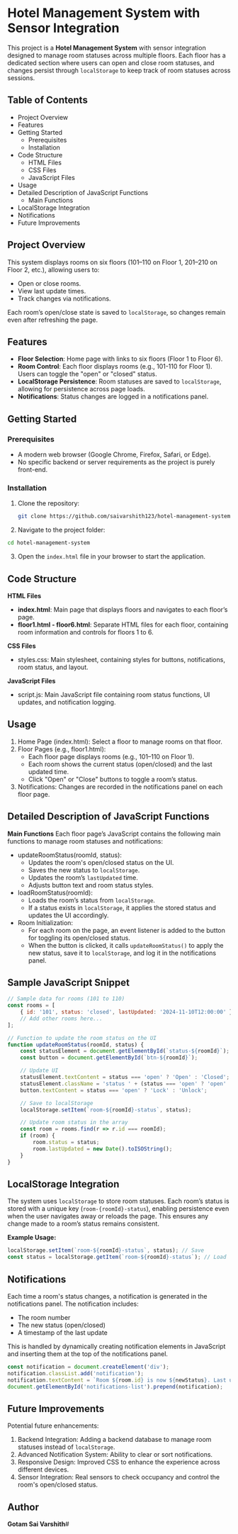 # Hotel Management System with Sensor Integration

This project is a **Hotel Management System** with sensor integration designed to manage room statuses across multiple floors. Each floor has a dedicated section where users can open and close room statuses, and changes persist through `localStorage` to keep track of room statuses across sessions.

## Table of Contents
- Project Overview
- Features
- Getting Started
  - Prerequisites
  - Installation
- Code Structure
  - HTML Files
  - CSS Files
  - JavaScript Files
- Usage
- Detailed Description of JavaScript Functions
  - Main Functions
- LocalStorage Integration
- Notifications
- Future Improvements

## Project Overview

This system displays rooms on six floors (101–110 on Floor 1, 201–210 on Floor 2, etc.), allowing users to:
- Open or close rooms.
- View last update times.
- Track changes via notifications.

Each room’s open/close state is saved to `localStorage`, so changes remain even after refreshing the page.

## Features

- **Floor Selection**: Home page with links to six floors (Floor 1 to Floor 6).
- **Room Control**: Each floor displays rooms (e.g., 101-110 for Floor 1). Users can toggle the "open" or "closed" status.
- **LocalStorage Persistence**: Room statuses are saved to `localStorage`, allowing for persistence across page loads.
- **Notifications**: Status changes are logged in a notifications panel.

## Getting Started

### Prerequisites

- A modern web browser (Google Chrome, Firefox, Safari, or Edge).
- No specific backend or server requirements as the project is purely front-end.

### Installation

1. Clone the repository:
   ```bash
   git clone https://github.com/saivarshith123/hotel-management-system.git
   ```
2. Navigate to the project folder:
  ```bash
  cd hotel-management-system
  ```
3. Open the `index.html` file in your browser to start the application.

## Code Structure 

**HTML Files**
- **index.html**: Main page that displays floors and navigates to each floor’s page.
- **floor1.html - floor6.html**: Separate HTML files for each floor, containing room information and controls for floors 1 to 6.

**CSS Files**
- styles.css: Main stylesheet, containing styles for buttons, notifications, room status, and layout.

**JavaScript Files**
- script.js: Main JavaScript file containing room status functions, UI updates, and notification logging.

## Usage
1. Home Page (index.html): Select a floor to manage rooms on that floor.
2. Floor Pages (e.g., floor1.html):
    - Each floor page displays rooms (e.g., 101–110 on Floor 1).
    - Each room shows the current status (open/closed) and the last updated time.
    - Click "Open" or "Close" buttons to toggle a room’s status.
3. Notifications: Changes are recorded in the notifications panel on each floor page.

## Detailed Description of JavaScript Functions

**Main Functions**
Each floor page’s JavaScript contains the following main functions to manage room statuses and notifications:
- updateRoomStatus(roomId, status):
    - Updates the room's open/closed status on the UI.
    - Saves the new status to `localStorage`.
    - Updates the room’s `lastUpdated` time.
    - Adjusts button text and room status styles.
- loadRoomStatus(roomId):
    - Loads the room’s status from `localStorage`.
    - If a status exists in `localStorage`, it applies the stored status and updates the UI accordingly.
- Room Initialization:
    - For each room on the page, an event listener is added to the button for toggling its open/closed status.
    - When the button is clicked, it calls `updateRoomStatus()` to apply the new status, save it to `localStorage`, and log it in the notifications panel.
## Sample JavaScript Snippet
```javascript
// Sample data for rooms (101 to 110)
const rooms = [
    { id: '101', status: 'closed', lastUpdated: '2024-11-10T12:00:00' },
    // Add other rooms here...
];

// Function to update the room status on the UI
function updateRoomStatus(roomId, status) {
    const statusElement = document.getElementById(`status-${roomId}`);
    const button = document.getElementById(`btn-${roomId}`);

    // Update UI
    statusElement.textContent = status === 'open' ? 'Open' : 'Closed';
    statusElement.className = 'status ' + (status === 'open' ? 'open' : 'closed');
    button.textContent = status === 'open' ? 'Lock' : 'Unlock';

    // Save to localStorage
    localStorage.setItem(`room-${roomId}-status`, status);

    // Update room status in the array
    const room = rooms.find(r => r.id === roomId);
    if (room) {
        room.status = status;
        room.lastUpdated = new Date().toISOString();
    }
}
```
## LocalStorage Integration
The system uses `localStorage` to store room statuses. Each room’s status is stored with a unique key (`room-{roomId}-status`), enabling persistence even when the user navigates away or reloads the page. This ensures any change made to a room’s status remains consistent.

**Example Usage:**
```javascript
localStorage.setItem(`room-${roomId}-status`, status); // Save
const status = localStorage.getItem(`room-${roomId}-status`); // Load
```
## Notifications
Each time a room's status changes, a notification is generated in the notifications panel. The notification includes:
- The room number
- The new status (open/closed)
- A timestamp of the last update

This is handled by dynamically creating notification elements in JavaScript and inserting them at the top of the notifications panel.
```javascript
const notification = document.createElement('div');
notification.classList.add('notification');
notification.textContent = `Room ${room.id} is now ${newStatus}. Last updated at ${new Date().toISOString()}.`;
document.getElementById('notifications-list').prepend(notification);
```
## Future Improvements
Potential future enhancements:

1. Backend Integration: Adding a backend database to manage room statuses instead of `localStorage`.
2. Advanced Notification System: Ability to clear or sort notifications.
3. Responsive Design: Improved CSS to enhance the experience across different devices.
4. Sensor Integration: Real sensors to check occupancy and control the room's open/closed status.

## Author
**Gotam Sai Varshith**#
